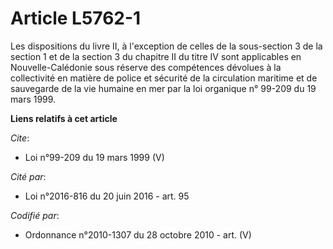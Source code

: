 # Article L5762-1

Les dispositions du livre II, à l'exception de celles de la sous-section 3 de la section 1 et de la section 3 du chapitre II
du titre IV sont applicables en Nouvelle-Calédonie sous réserve des compétences dévolues à la collectivité en matière de
police et sécurité de la circulation maritime et de sauvegarde de la vie humaine en mer par la loi organique n° 99-209 du 19
mars 1999.

**Liens relatifs à cet article**

_Cite_:

  - Loi n°99-209 du 19 mars 1999 (V)

_Cité par_:

  - Loi n°2016-816 du 20 juin 2016 - art. 95

_Codifié par_:

  - Ordonnance n°2010-1307 du 28 octobre 2010 - art. (V)
